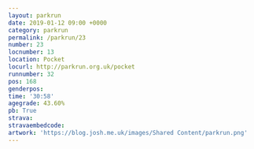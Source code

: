 ```yaml
---
layout: parkrun
date: 2019-01-12 09:00 +0000
category: parkrun
permalink: /parkrun/23
number: 23
locnumber: 13
location: Pocket
locurl: http://parkrun.org.uk/pocket
runnumber: 32
pos: 168
genderpos: 
time: '30:58'
agegrade: 43.60%
pb: True
strava: 
stravaembedcode:
artwork: 'https://blog.josh.me.uk/images/Shared Content/parkrun.png'
---
```


